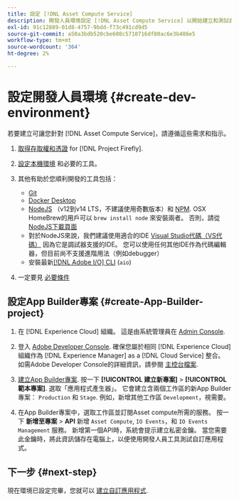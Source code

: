 ```yaml
---
title: 設定 [!DNL Asset Compute Service]
description: 開發人員環境設定 [!DNL Asset Compute Service] 以開始建立和測試自訂程式碼。
exl-id: 91c12889-01d8-4757-9bdd-f73c491cd9d5
source-git-commit: a50a3bdb520cbe608c5710716df80ac6e3b486e5
workflow-type: tm+mt
source-wordcount: '364'
ht-degree: 2%

---
```


# 設定開發人員環境 {#create-dev-environment}

若要建立可讓您針對 [!DNL Asset Compute Service]，請遵循這些需求和指示。

1. [取得存取權和憑證](https://www.adobe.io/project-firefly/docs/getting_started/#acquire-access-and-credentials) for [!DNL Project Firefly].

1. [設定本機環境](https://www.adobe.io/project-firefly/docs/getting_started/#local-environment-set-up) 和必要的工具。

1. 其他有助於您順利開發的工具包括：

   * [Git](https://git-scm.com/)
   * [Docker Desktop](https://www.docker.com/get-started)
   * [NodeJS](https://nodejs.org) （v12到v14 LTS，不建議使用奇數版本）和 [NPM](https://www.npmjs.com). OSX HomeBrew的用戶可以 `brew install node` 來安裝兩者。 否則，請從 [NodeJS下載頁面](https://nodejs.org/en/)
   * 對於NodeJS來說，我們建議使用適合的IDE [Visual Studio代碼（VS代碼）](https://code.visualstudio.com) 因為它是調試器支援的IDE。 您可以使用任何其他IDE作為代碼編輯器，但目前尚不支援進階用法（例如debugger）
   * 安裝最新[[!DNL Adobe I/O] CLI](https://github.com/adobe/aio-cli) (`aio`)

   <!-- - install using `npm install -g @adobe/aio-cli@7.1.0` -->

1. 一定要見 [必要條件](/help/understand-extensibility.md#prerequisites-and-provisioning)

<!--
>[!NOTE]
>
>For now, use [!DNL Adobe I/O] CLI v7.1.0 of and do not use [!DNL Adobe I/O] CLI v8.
-->

## 設定App Builder專案 {#create-App-Builder-project}

1. 在 [!DNL Experience Cloud] 組織。 這是由系統管理員在 [Admin Console](https://adminconsole.adobe.com/overview).

1. 登入 [Adobe Developer Console](https://console.adobe.io/). 確保您屬於相同 [!DNL Experience Cloud] 組織作為 [!DNL Experience Manager] as a [!DNL Cloud Service] 整合。 如需Adobe Developer Console的詳細資訊，請參閱 [主控台檔案](https://www.adobe.io/apis/experienceplatform/console/docs.html).

1. [建立App Builder專案](https://www.adobe.io/apis/experienceplatform/project-firefly/docs.html#!AdobeDocs/project-firefly/master/getting_started/first_app.md). 按一下 **[!UICONTROL 建立新專案]** > **[!UICONTROL 範本專案]**. 選取「應用程式產生器」。 它會建立含兩個工作區的新App Builder專案： `Production` 和 `Stage`. 例如，新增其他工作區 `Development`，視需要。

1. 在App Builder專案中，選取工作區並訂閱Asset compute所需的服務。 按一下 **新增至專案** > **API** 新增 `Asset Compute`, `IO Events`，和 `IO Events Management` 服務。 新增第一個API時，系統會提示建立私密金鑰。 當您需要此金鑰時，將此資訊儲存在電腦上，以便使用開發人員工具測試自訂應用程式。

## 下一步 {#next-step}

現在環境已設定完畢，您就可以 [建立自訂應用程式](develop-custom-application.md).

<!-- More ideas:
 
* Any steps in the beginning that lead to gotchas later should be called out for caution? For example,
  * don't change some defaults initially
  * know risks when deviating from standard path
  * naming conventions to follow
  * Retrieve and format credentials (YAML file details)

TBD: When aio-cli v8 bugs are resolved, update the AIO CLI install command to remove v7.x reference and instruct users to use the latest version. See CQDOC-18346.

-->
